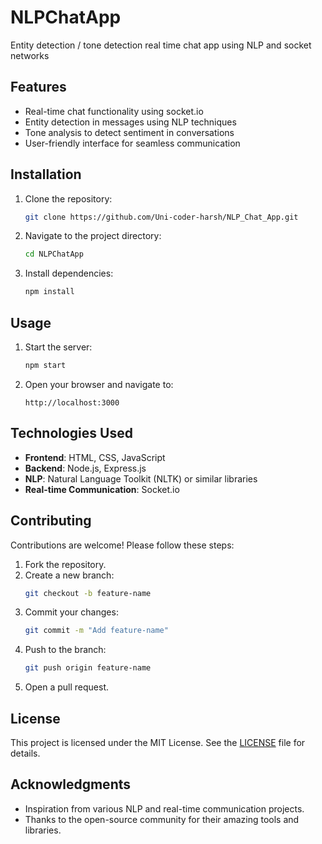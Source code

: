 # NLPChatApp
Entity detection / tone detection real time chat app using NLP and socket networks
## Features
- Real-time chat functionality using socket.io
- Entity detection in messages using NLP techniques
- Tone analysis to detect sentiment in conversations
- User-friendly interface for seamless communication

## Installation
1. Clone the repository:
    ```bash
    git clone https://github.com/Uni-coder-harsh/NLP_Chat_App.git
    ```
2. Navigate to the project directory:
    ```bash
    cd NLPChatApp
    ```
3. Install dependencies:
    ```bash
    npm install
    ```

## Usage
1. Start the server:
    ```bash
    npm start
    ```
2. Open your browser and navigate to:
    ```
    http://localhost:3000
    ```

## Technologies Used
- **Frontend**: HTML, CSS, JavaScript
- **Backend**: Node.js, Express.js
- **NLP**: Natural Language Toolkit (NLTK) or similar libraries
- **Real-time Communication**: Socket.io

## Contributing
Contributions are welcome! Please follow these steps:
1. Fork the repository.
2. Create a new branch:
    ```bash
    git checkout -b feature-name
    ```
3. Commit your changes:
    ```bash
    git commit -m "Add feature-name"
    ```
4. Push to the branch:
    ```bash
    git push origin feature-name
    ```
5. Open a pull request.

## License
This project is licensed under the MIT License. See the [LICENSE](LICENSE) file for details.

## Acknowledgments
- Inspiration from various NLP and real-time communication projects.
- Thanks to the open-source community for their amazing tools and libraries.
